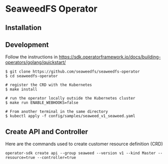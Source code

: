 # SeaweedFS Operator

## Installation

## Development

Follow the instructions in https://sdk.operatorframework.io/docs/building-operators/golang/quickstart/

```
$ git clone https://github.com/seaweedfs/seaweedfs-operator
$ cd seaweedfs-operator

# register the CRD with the Kubernetes
$ make install

# run the operator locally outside the Kubernetes cluster
$ make run ENABLE_WEBHOOKS=false 

# From another terminal in the same directory
$ kubectl apply -f config/samples/seaweed_v1_seaweed.yaml

```

## Create API and Controller
Here are the commands used to create customer resource definition (CRD)
```
operator-sdk create api --group seaweed --version v1 --kind Master --resource=true --controller=true
```